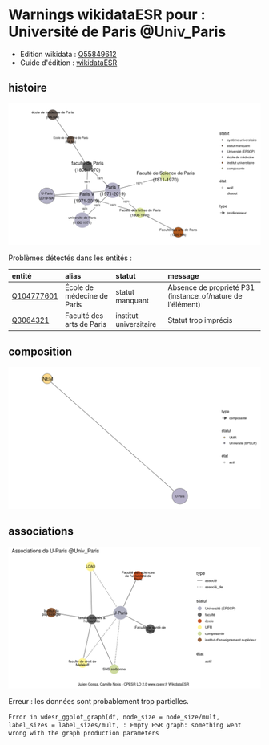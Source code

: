 Warnings wikidataESR pour : Université de Paris @Univ_Paris
================

- Edition wikidata : [Q55849612](https://www.wikidata.org/wiki/Q55849612)
- Guide d'édition : [wikidataESR](https://github.com/cpesr/wikidataESR/)



## histoire 

![Graphique non généré](https://github.com/cpesr/wikidataESR/blob/master/plots/etablissements/Q55849612-histoire.png) 



Problèmes détectés dans les entités :

|entité                                                 |alias                      |statut                 |message                                                    |
|:------------------------------------------------------|:--------------------------|:----------------------|:----------------------------------------------------------|
|[Q104777601](https://www.wikidata.org/wiki/Q104777601) |École de médecine de Paris |statut manquant        |Absence de propriété P31 (instance_of/nature de l'élément) |
|[Q3064321](https://www.wikidata.org/wiki/Q3064321)     |Faculté des arts de Paris  |institut universitaire |Statut trop imprécis                                       |


## composition 

![Graphique non généré](https://github.com/cpesr/wikidataESR/blob/master/plots/etablissements/Q55849612-composition.png) 



## associations 

![Graphique non généré](https://github.com/cpesr/wikidataESR/blob/master/plots/etablissements/Q55849612-associations.png) 

Erreur : les données sont probablement trop partielles.
```
Error in wdesr_ggplot_graph(df, node_size = node_size/mult, label_sizes = label_sizes/mult, : Empty ESR graph: something went wrong with the graph production parameters

``` 

